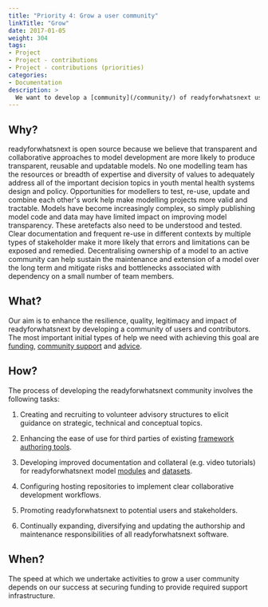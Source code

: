 ```yaml
---
title: "Priority 4: Grow a user community"
linkTitle: "Grow"
date: 2017-01-05
weight: 304
tags:
- Project
- Project - contributions
- Project - contributions (priorities)
categories:
- Documentation
description: >
  We want to develop a [community](/community/) of readyforwhatsnext users, contributors and stakeholders to sustain the development, maintenance, application, extension and impact of the project.
---
```


## Why?
readyforwhatsnext is open source because we believe that transparent and collaborative approaches to model development are more likely to produce transparent, reusable and updatable models. No one modelling team has the resources or breadth of expertise and diversity of values to adequately address all of the important decision topics in youth mental health systems design and policy. Opportunities for modellers to test, re-use, update and combine each other's work help make modelling projects more valid and tractable. Models have become increasingly complex, so simply publishing model code and data may have limited impact on improving model transparency. These aretefacts also need to be understood and tested. Clear documentation and frequent re-use in different contexts by multiple types of stakeholder make it more likely that errors and limitations can be exposed and remedied. Decentralising ownership of a model to an active community can help sustain the maintenance and extension of a model over the long term and mitigate risks and bottlenecks associated with dependency on a small number of team members.

## What?
Our aim is to enhance the resilience, quality, legitimacy and impact of readyforwhatsnext by developing a community of users and contributors. The most important initial types of help we need with achieving this goal are [funding](/docs/contribution-guidelines/contribution-types/funding/), [community support](/docs/contribution-guidelines/contribution-types/community/) and [advice](/docs/contribution-guidelines/contribution-types/advisory/).

## How?
The process of developing the readyforwhatsnext community involves the following tasks:

1. Creating and recruiting to volunteer advisory structures to elicit guidance on strategic, technical and conceptual topics.

2. Enhancing the ease of use for third parties of existing [framework authoring tools](https://www.ready4-dev.com/).

3. Developing improved documentation and collateral (e.g. video tutorials) for readyforwhatsnext model [modules](/docs/model/modules/) and [datasets](/docs/model/datasets/).

4. Configuring hosting repositories to implement clear collaborative development workflows.

5. Promoting readyforwhatsnext to potential users and stakeholders.

6. Continually expanding, diversifying and updating the authorship and maintenance responsibilities of all readyforwhatsnext software.

## When?
The speed at which we undertake activities to grow a user community depends on our success at securing funding to provide required support infrastructure.
